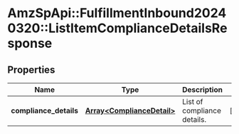 # AmzSpApi::FulfillmentInbound20240320::ListItemComplianceDetailsResponse

## Properties
Name | Type | Description | Notes
------------ | ------------- | ------------- | -------------
**compliance_details** | [**Array&lt;ComplianceDetail&gt;**](ComplianceDetail.md) | List of compliance details. | [optional] 

